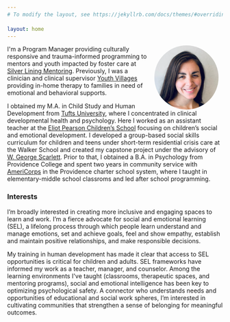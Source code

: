 ```yaml
---
# To modify the layout, see https://jekyllrb.com/docs/themes/#overriding-theme-defaults

layout: home
---
```


<img align='right' height='150' width='150' style="padding:0px 10px 0px 10px; border-radius: 50%" src="./assets/Leah.png"/>

I'm a Program Manager providing culturally responsive and trauma-informed programming to mentors and youth impacted by foster care at [Silver Lining Mentoring](https://www.silverliningmentoring.org/). Previously, I was a clinician and clinical supervisor [Youth Villages](https://www.youthvillages.org/) providing in-home therapy to families in need of emotional and behavioral supports.

I obtained my M.A. in Child Study and Human Development from [Tufts University](https://as.tufts.edu/epcshd/), where I concentrated in clinical developmental health and psychology. Here I worked as an assistant teacher at the [Eliot Pearson Children’s School](https://sites.tufts.edu/eliotpearsonchildrensschool/) focusing on children’s social and emotional development. I developed a group-based social skills curriculum for children and teens under short-term residential crisis care at the Walker School and created my capstone project under the advisory of [W. George Scarlett](). Prior to that, I obtained a B.A. in Psychology from Providence College and spent two years in community service with [AmeriCorps](https://www.nationalservice.gov/programs/americorps) in the Providence charter school system, where I taught in elementary-middle school classroms and led after school programming.

### Interests
I’m broadly interested in creating more inclusive and engaging spaces to learn and work. I’m a fierce advocate for social and emotional learning (SEL), a lifelong process through which people learn understand and manage emotions, set and achieve goals, feel and show empathy, establish and maintain positive relationships, and make responsible decisions.

My training in human development has made it clear that access to SEL opportunities is critical for children and adults. SEL frameworks have informed my work as a teacher, manager, and counselor. Among the learning environments I've taught (classrooms, therapeutic spaces, and mentoring programs), social and emotional intelligence has been key to optimizing psychological safety. A connector who understands needs and opportunities of educational and social work spheres, I’m interested in cultivating communities that strengthen a sense of belonging for meaningful outcomes.
